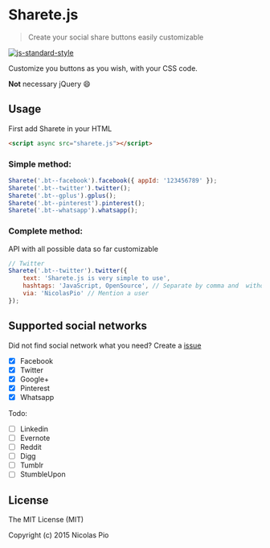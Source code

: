 # Sharete.js
> Create your social share buttons easily customizable

[![js-standard-style](https://img.shields.io/badge/code%20style-standard-brightgreen.svg?style=flat)](http://standardjs.com/)

Customize you buttons as you wish, with your CSS code.

__Not__ necessary jQuery :smile:

## Usage
First add Sharete in your HTML

```html
<script async src="sharete.js"></script>
```

### Simple method:
```javascript
Sharete('.bt--facebook').facebook({ appId: '123456789' });
Sharete('.bt--twitter').twitter();
Sharete('.bt--gplus').gplus();
Sharete('.bt--pinterest').pinterest();
Sharete('.bt--whatsapp').whatsapp();
```

### Complete method:
API with all possible data so far customizable
```javascript
// Twitter
Sharete('.bt--twitter').twitter({
    text: 'Sharete.js is very simple to use',
    hashtags: 'JavaScript, OpenSource', // Separate by comma and  without '#'
    via: 'NicolasPio' // Mention a user
});
```
## Supported social networks
Did not find social network what you need? Create a [issue](https://github.com/NicolasPio/Sharete.js/issues/new)

- [x] Facebook
- [x] Twitter
- [x] Google+
- [x] Pinterest
- [x] Whatsapp

Todo:
- [ ] Linkedin
- [ ] Evernote
- [ ] Reddit
- [ ] Digg
- [ ] Tumblr
- [ ] StumbleUpon

## License
The MIT License (MIT)

Copyright (c) 2015 Nicolas Pio
